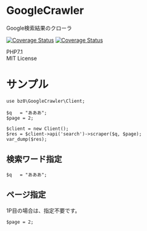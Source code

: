 # GoogleCrawler
Google検索結果のクローラ

[![Coverage Status](https://coveralls.io/repos/github/bz0/GoogleCrawler/badge.svg?branch=master)](https://coveralls.io/github/bz0/GoogleCrawler?branch=master)
[![Coverage Status](https://coveralls.io/repos/github/bz0/GoogleCrawler/badge.svg?branch=master)](https://coveralls.io/github/bz0/GoogleCrawler?branch=master)

PHP7.1  
MIT License  

# サンプル

```
use bz0\GoogleCrawler\Client;

$q   = "あああ";
$page = 2;

$client = new Client();
$res = $client->api('search')->scraper($q, $page);
var_dump($res);
```

## 検索ワード指定

```
$q   = "あああ";
```

## ページ指定

1P目の場合は、指定不要です。

```
$page = 2;
```
